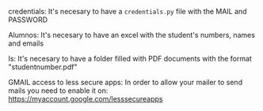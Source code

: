credentials:
It's necesary to have a `credentials.py` file with the MAIL and PASSWORD

Alumnos:
It's necesary to have an excel with the student's numbers, names and emails

Is:
It's necesary to have a folder filled with PDF documents with the format "studentnumber.pdf"

GMAIL access to less secure apps:
In order to allow your mailer to send mails you need to enable it on:
https://myaccount.google.com/lesssecureapps
